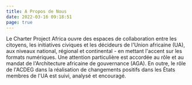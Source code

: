 ```yaml
---
title: A Propos de Nous
date: 2022-03-16 09:18:51
page: true
---
```

Le Charter Project Africa ouvre des espaces de collaboration entre les citoyens, les initiatives civiques et les décideurs de l'Union africaine (UA), aux niveaux national, régional et continental - en mettant l'accent sur les formats numériques. Une attention particulière est accordée au rôle et au mandat de l'Architecture africaine de gouvernance (AGA). En outre, le rôle de l'ACDEG dans la réalisation de changements positifs dans les États membres de l'UA est suivi, analysé et encouragé.